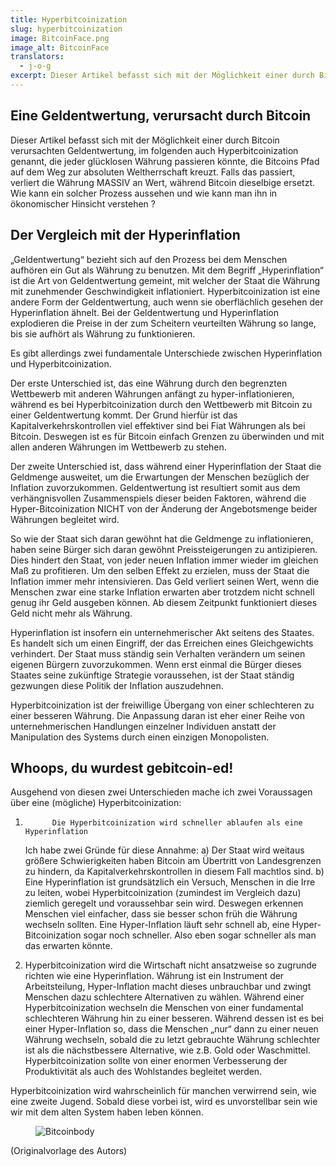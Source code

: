 ```yaml
---
title: Hyperbitcoinization
slug: hyperbitcoinization
image: BitcoinFace.png
image_alt: BitcoinFace
translators:
  - j-o-g
excerpt: Dieser Artikel befasst sich mit der Möglichkeit einer durch Bitcoin verursachten Geldentwertung, im folgenden auch Hyperbitcoinization genannt, die jeder glücklosen Währung passieren könnte, die Bitcoins Pfad auf dem Weg zur absoluten Weltherrschaft kreuzt.
---
```


## Eine Geldentwertung, verursacht durch Bitcoin

Dieser Artikel befasst sich mit der Möglichkeit einer durch Bitcoin verursachten Geldentwertung, im folgenden auch Hyperbitcoinization genannt,
die jeder glücklosen Währung passieren könnte, die Bitcoins Pfad auf dem Weg zur absoluten Weltherrschaft kreuzt. Falls das passiert, verliert die Währung MASSIV an Wert, während Bitcoin dieselbige ersetzt. Wie kann ein solcher Prozess aussehen und wie kann man ihn in ökonomischer Hinsicht verstehen ?

## Der Vergleich mit der Hyperinflation

„Geldentwertung“ bezieht sich auf den Prozess bei dem Menschen aufhören ein Gut als Währung zu benutzen. Mit dem Begriff „Hyperinflation“ ist die Art von Geldentwertung gemeint, mit welcher der Staat die Währung mit zunehmender Geschwindigkeit inflationiert. Hyperbitcoinization ist eine andere Form der Geldentwertung, auch wenn sie oberflächlich gesehen der Hyperinflation ähnelt. Bei der Geldentwertung und Hyperinflation explodieren die Preise in der zum Scheitern veurteilten Währung so lange, bis sie aufhört als Währung zu funktionieren.

Es gibt allerdings zwei fundamentale Unterschiede zwischen Hyperinflation und Hyperbitcoinization.

Der erste Unterschied ist, das eine Währung durch den begrenzten Wettbewerb mit anderen Währungen anfängt zu hyper-inflationieren, während es bei Hyperbitcoinization durch den Wettbewerb mit Bitcoin zu einer Geldentwertung kommt. Der Grund hierfür ist das Kapitalverkehrskontrollen viel effektiver sind bei Fiat Währungen als bei Bitcoin. Deswegen ist es für Bitcoin einfach Grenzen zu überwinden und mit allen anderen Währungen im Wettbewerb zu stehen.

Der zweite Unterschied ist, dass während einer Hyperinflation der Staat die Geldmenge ausweitet, um die Erwartungen der Menschen bezüglich der Inflation zuvorzukommen. Geldentwertung ist resultiert somit aus dem verhängnisvollen Zusammenspiels dieser beiden Faktoren, während die Hyper-Bitcoinization NICHT von der Änderung der Angebotsmenge beider Währungen begleitet wird.

So wie der Staat sich daran gewöhnt hat die Geldmenge zu inflationieren, haben seine Bürger sich daran gewöhnt Preissteigerungen zu antizipieren.
Dies hindert den Staat, von jeder neuen Inflation immer wieder im gleichen Maß zu profitieren. Um den selben Effekt zu erzielen, muss der Staat die Inflation immer mehr intensivieren.
Das Geld verliert seinen Wert, wenn die Menschen zwar eine starke Inflation erwarten aber trotzdem nicht schnell genug ihr Geld ausgeben können. Ab diesem Zeitpunkt funktioniert dieses Geld nicht mehr als Währung.

Hyperinflation ist insofern ein unternehmerischer Akt seitens des Staates. Es handelt sich um einen Eingriff, der das Erreichen eines Gleichgewichts verhindert. Der Staat muss ständig sein Verhalten verändern um seinen eigenen Bürgern zuvorzukommen. Wenn erst einmal die Bürger dieses Staates seine zukünftige Strategie voraussehen, ist der Staat ständig gezwungen diese Politik der Inflation auszudehnen.

Hyperbitcoinization ist der freiwillige Übergang von einer schlechteren zu einer besseren Währung.
Die Anpassung daran ist eher einer Reihe von unternehmerischen Handlungen einzelner Individuen anstatt der Manipulation des Systems durch einen einzigen Monopolisten.

## Whoops, du wurdest gebitcoin-ed!

Ausgehend von diesen zwei Unterschieden mache ich zwei Voraussagen über eine (mögliche) Hyperbitcoinization:

1.           Die Hyperbitcoinization wird schneller ablaufen als eine Hyperinflation

    Ich habe zwei Gründe für diese Annahme:
    a) Der Staat wird weitaus größere Schwierigkeiten haben Bitcoin am Übertritt von Landesgrenzen
    zu hindern, da Kapitalverkehrskontrollen in diesem Fall machtlos sind.
    b) Eine Hyperinflation ist grundsätzlich ein Versuch, Menschen in die Irre zu leiten, wobei
    Hyperbitcoinization (zumindest im Vergleich dazu) ziemlich geregelt und
    voraussehbar sein wird. Deswegen erkennen Menschen viel einfacher, dass sie besser schon früh die Währung wechseln sollten.
    Eine Hyper-Inflation läuft sehr schnell ab, eine Hyper-Bitcoinization sogar noch schneller. Also eben sogar schneller als man das erwarten könnte.

2.  Hyperbitcoinization wird die Wirtschaft nicht ansatzweise so zugrunde richten wie eine Hyperinflation.
    Währung ist ein Instrument der Arbeitsteilung, Hyper-Inflation macht dieses unbrauchbar und zwingt Menschen dazu schlechtere Alternativen zu wählen. Während einer Hyperbitcoinization wechseln die Menschen von einer fundamental schlechteren Währung hin zu einer besseren.
    Während dessen ist es bei einer Hyper-Inflation so, dass die Menschen „nur“ dann zu einer neuen Währung wechseln, sobald die zu letzt gebrauchte Währung schlechter ist als die nächstbessere
    Alternative, wie z.B. Gold oder Waschmittel.
    Hyperbitcoinization sollte von einer enormen Verbesserung der Produktivität als auch des
    Wohlstandes begleitet werden.

Hyperbitcoinization wird wahrscheinlich für manchen verwirrend sein, wie eine zweite Jugend.
Sobald diese vorbei ist, wird es unvorstellbar sein wie wir mit dem alten System haben leben können.

<figure>
  <img src="/img/mempool/hyperbitcoinization/Bitcoinbody.png" alt="Bitcoinbody" />
</figure>

<p class="text-muted text-center">
	(Originalvorlage des Autors)
</p>
